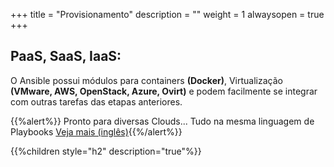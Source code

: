 +++
title = "Provisionamento"
description = ""
weight = 1
alwaysopen = true
+++

## PaaS, SaaS, IaaS:

O Ansible possui módulos para containers **(Docker)**, Virtualização **(VMware, AWS, OpenStack, Azure, Ovirt)** e podem facilmente se integrar com outras tarefas das etapas anteriores.

{{%alert%}} Pronto para diversas Clouds... Tudo na mesma linguagem de Playbooks [Veja mais (inglês)](https://www.ansible.com/provisioning){{%/alert%}}

{{%children style="h2" description="true"%}}
